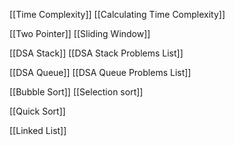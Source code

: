
[[Time Complexity]]
[[Calculating Time Complexity]]

[[Two Pointer]]
[[Sliding Window]]

[[DSA Stack]]
[[DSA Stack Problems List]]

[[DSA Queue]]
[[DSA Queue Problems List]]

[[Bubble Sort]]
[[Selection sort]]

[[Quick Sort]]

[[Linked List]]
